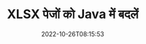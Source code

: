 ---
############################# Static ############################
layout: "auto-gen-merger"
date: 2022-10-26T08:15:53
draft: false
otherformats: otp ott pdf pps ppsx ppt pptx rtf tex vdx vsdm vsdx vssm vssx vstm vstx

############################# Head ############################
head_title: "Java में XLSX पेज स्वैप और एक्सचेंज करें"
head_description: "दस्तावेज़ विलय API का उपयोग करके Java में एक XLSX फ़ाइल के भीतर दो पृष्ठों की स्थिति बदलें और बदलें।"

############################# Header ############################
title: "XLSX पेजों को Java में बदलें"
description: "XLSX पेजों को Java कोड की कुछ पंक्तियों से बदलें।"
bg_image: "https://cms.admin.containerize.com/templates/aspose/App_Themes/V3/images/bg/header1.png"
bg_overlay: false
button:
    enable: true
    icon: "fas fa-arrow-down"
    label: "नि: शुल्क परीक्षण डाउनलोड करें"
    link: "https://downloads.groupdocs.com/merger/java"

############################# SubMenu ############################
submenu:
    enable: true

    left:
        img_alt: "GroupDocs.Merger for Java"
        image: "https://cms.admin.containerize.com/templates/groupdocs/images/product-logos/90x90-noborder/groupdocs-merger-java.png"
        product: "GroupDocs.Merger"
        platform: "Java"

    middle:
        button:

            # button loop
            - link: "https://apireference.groupdocs.com/merger/java"
              text: "एपीआई संदर्भ"

            # button loop
            - link: "https://github.com/groupdocs-merger"
              text: "कोड उदाहरण"

            # button loop
            - link: "https://products.groupdocs.app/merger/family"
              text: "लाइव डेमो"

            # button loop
            - link: "https://purchase.groupdocs.com/pricing/merger/java"
              text: "मूल्य निर्धारण"

    right:
        link_download: "https://downloads.groupdocs.com/merger"
        link_learn: "https://docs.groupdocs.com/merger/java"
        link_buy: "https://purchase.groupdocs.com"

############################# About ############################
about:
    enable: true
    title: "GroupDocs.Merger for Java API के बारे में"
    content: |
        [GroupDocs.Merger for Java](/hi/merger/java/) PDF, Microsoft Office (Word, Excel, PowerPoint) सहित दस्तावेज़ स्वरूपों की एक विस्तृत श्रृंखला के बीच सुरक्षित रूप से मर्ज और विभाजित करने का एक सरल समाधान प्रदान करता है , OneNote), OpenDocument, HTML, चित्र और कई अन्य Java अनुप्रयोगों के भीतर। कोड की केवल कुछ पंक्तियों को जोड़कर, कई दस्तावेज़ संचालन करें जैसे कि दस्तावेज़ों के भीतर पृष्ठों के उन्मुखीकरण को स्थानांतरित करना, हटाना, घुमाना, स्वैप करना, निकालना या बदलना। दस्तावेज़ मर्ज करने वाला एपीआई पृष्ठ पर दस्तावेज़ संरचना, स्वरूपण और सामग्री का विश्लेषण करने के लिए छवि के रूप में दस्तावेज़ पृष्ठों का पूर्वावलोकन करने का भी समर्थन करता है।
        
        GroupDocs.Merger API कॉर्पोरेट समाधानों के लिए एक सही विकल्प है जिसके लिए फ़ाइल पेज स्वैपिंग सुविधाओं की आवश्यकता होती है। ये एपीआई J2SE 7.0 (1.7), J2SE 8.0 (1.8), Java 10 सहित सभी प्रमुख ऑपरेटिंग सिस्टम और प्लेटफॉर्म पर अच्छी तरह से समर्थित हैं।

############################# Steps ############################
steps:
    enable: true
    title_left: "XLSX फ़ाइल पेजों को Java में बदलें"
    content_left: |
        [GroupDocs.Merger for Java](/hi/merger/java/) कुछ आसान चरणों को लागू करके Java डेवलपर्स के लिए XLSX फ़ाइल के भीतर पृष्ठों को स्वैप करना आसान बनाता है। .
        
        * एक्सचेंज के लिए पेज नंबर निर्दिष्ट करने के लिए **स्वैपऑप्शन** आरंभ करें।
        * **विलय** का नया उदाहरण बनाएं और स्रोत दस्तावेज़ पथ को कंस्ट्रक्टर पैरामीटर के रूप में पास करें।
        * **स्वैपपेज** पर कॉल करें और **स्वैपऑप्शन** ऑब्जेक्ट पास करें।
        * **सहेजें** पर कॉल करें और परिणामी दस्तावेज़ को सहेजने के लिए फ़ाइल पथ निर्दिष्ट करें।

    title_right: "सिस्टम आवश्यकताएं"
    content_right: |
        GroupDocs.Merger for Java API सभी प्रमुख प्लेटफॉर्म और ऑपरेटिंग सिस्टम पर समर्थित हैं। नीचे दिए गए कोड को निष्पादित करने से पहले, कृपया सुनिश्चित करें कि आपके सिस्टम पर निम्नलिखित पूर्वापेक्षाएँ स्थापित हैं।

        * ऑपरेटिंग सिस्टम: माइक्रोसॉफ्ट विंडोज, लिनक्स, मैकओएस
        * विकास परिवेश: NetBeans, IntelliJ IDEA, Eclipse
        * फ़्रेमवर्क: J2SE 7.0 (1.7), J2SE 8.0 (1.8), Java 10
        * [Maven](https://repository.groupdocs.com/webapp/#/artifacts/browse/tree/General/repo/com/groupdocs/groupdocs-merger) से GroupDocs.Merger for Java का नवीनतम संस्करण डाउनलोड करें
         
    code: |
     {{% merger/additional-styles %}}
     {{< merger/code-merger title="Java उदाहरण कोड का उपयोग करके XLSX फ़ाइल पृष्ठों को स्वैप कैसे करें">}}

        ```java    
        // GroupDocs.Merger API का उपयोग करके XLSX फ़ाइल पृष्ठों को स्वैप करें
        int pageNumber1 = 6;
        int pageNumber2 = 1;

        // स्वैप के लिए पेज नंबर निर्दिष्ट करने के लिए स्वैपऑप्शन क्लास को इनिशियलाइज़ करें
        SwapOptions swapOptions = new SwapOptions(pageNumber2, pageNumber1);

        // इनपुट XLSX दस्तावेज़ के साथ त्वरित विलय
        Merger merger = new Merger("input.xlsx");

        // SwapPages विधि को कॉल करें और उस पर SwapOptions ऑब्जेक्ट पास करें
        merger.swapPages(swapOptions);
    
        // सहेजें विधि को कॉल करें और आउटपुट दस्तावेज़ को सहेजने के लिए वांछित फ़ाइल पथ पास करें
        merger.save("output.xlsx");
        ```
     {{< /merger/code-merger >}}

############################# Demos ############################
demos:
    enable: true
    title: "लाइव डेमो - स्वैप XLSX फाइल पेज ऑनलाइन"
    content: |
       [GroupDocs.Merger Live Demos](https://products.groupdocs.app/splitter/swap-pages/xlsx) वेबसाइट पर जाकर XLSX फ़ाइल पेजों को अभी स्वैप करें।
       लाइव डेमो के निम्नलिखित लाभ हैं।
        
############################# About Formats ############################
about_formats:
    enable: true

############################# More Formats ############################
more_formats:
    enable: true
    title: "अन्य फ़ाइल स्वरूपों के पृष्ठ स्वैप करें"
    content: |
        फ़ाइल स्वरूपों और छवियों के लिए Java दस्तावेज़ विलय और विभाजित API। नीचे बताए अनुसार कुछ लोकप्रिय फ़ाइल स्वरूपों को स्वैप करें।

############################# Back to top ###############################
back_to_top:
    enable: true
---
